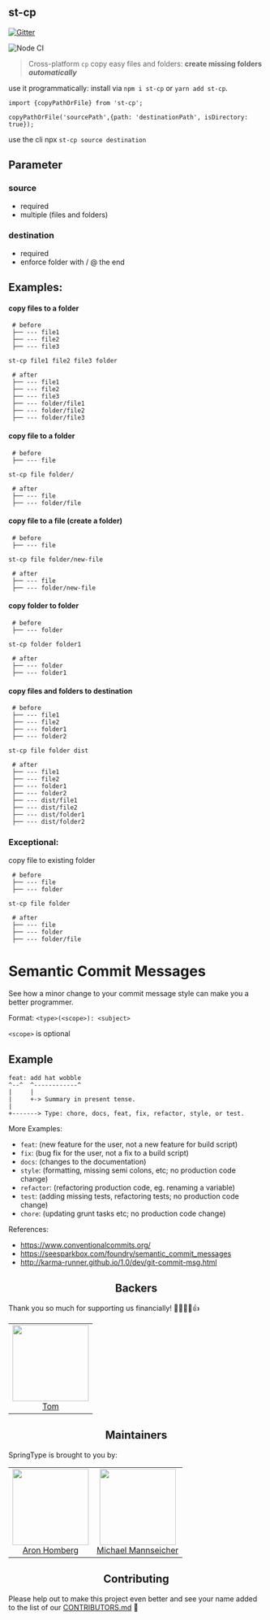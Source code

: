 ## st-cp

[![Gitter](https://badges.gitter.im/springtype-official/springtype.svg)](https://gitter.im/springtype-official/springtype?utm_source=badge&utm_medium=badge&utm_campaign=pr-badge)

![Node CI](https://github.com/springtype-org/st-cp/workflows/Node%20CI/badge.svg?branch=master)

> Cross-platform `cp`
  copy easy files and folders:
  **create missing folders _automatically_**
>
use it programmatically:
install via `npm i st-cp` or `yarn add st-cp`. 
````$typescript
import {copyPathOrFile} from 'st-cp';

copyPathOrFile('sourcePath',{path: 'destinationPath', isDirectory: true});

````

use the cli npx `st-cp source destination`

## Parameter
### source 
 - required
 - multiple (files and folders)
### destination
 - required
 - enforce folder with / @ the end
 
 

## Examples:
#### copy files to a folder
  ```
   # before
   ├── --- file1
   ├── --- file2
   ├── --- file3
  ```
`st-cp file1 file2 file3 folder`  
  ```
   # after
   ├── --- file1
   ├── --- file2
   ├── --- file3
   ├── --- folder/file1
   ├── --- folder/file2
   ├── --- folder/file3
  ```  
#### copy file to a folder
  ```
   # before
   ├── --- file
  ```
`st-cp file folder/`  
  ```
   # after
   ├── --- file
   ├── --- folder/file
  ```  
#### copy file to a file (create a folder)
  ```
   # before
   ├── --- file
  ```
`st-cp file folder/new-file`  
  ```
   # after
   ├── --- file
   ├── --- folder/new-file
  ```  
#### copy folder to folder
  ```
   # before
   ├── --- folder
  ```
`st-cp folder folder1`  
  ```
   # after
   ├── --- folder
   ├── --- folder1
  ```  
#### copy files and folders to destination
  ```
   # before
   ├── --- file1
   ├── --- file2
   ├── --- folder1
   ├── --- folder2
  ```
`st-cp file folder dist`  
  ```
   # after
   ├── --- file1
   ├── --- file2
   ├── --- folder1
   ├── --- folder2
   ├── --- dist/file1
   ├── --- dist/file2
   ├── --- dist/folder1
   ├── --- dist/folder2
  ```  


### Exceptional:
copy file to existing folder
  ```
   # before
   ├── --- file
   ├── --- folder
  ```
`st-cp file folder`  
  ```
   # after
   ├── --- file
   ├── --- folder
   ├── --- folder/file
  ```  

# Semantic Commit Messages

See how a minor change to your commit message style can make you a better programmer.

Format: `<type>(<scope>): <subject>`

`<scope>` is optional

## Example

```
feat: add hat wobble
^--^  ^------------^
|     |
|     +-> Summary in present tense.
|
+-------> Type: chore, docs, feat, fix, refactor, style, or test.
```

More Examples:

- `feat`: (new feature for the user, not a new feature for build script)
- `fix`: (bug fix for the user, not a fix to a build script)
- `docs`: (changes to the documentation)
- `style`: (formatting, missing semi colons, etc; no production code change)
- `refactor`: (refactoring production code, eg. renaming a variable)
- `test`: (adding missing tests, refactoring tests; no production code change)
- `chore`: (updating grunt tasks etc; no production code change)

References:

- https://www.conventionalcommits.org/
- https://seesparkbox.com/foundry/semantic_commit_messages
- http://karma-runner.github.io/1.0/dev/git-commit-msg.html
<h2 align="center">Backers</h2>

Thank you so much for supporting us financially! 🙏🏻😎🥳👍

<table>
  <tbody>
    <tr>
      <td align="center">
        <img width="150" height="150"
        src="https://avatars2.githubusercontent.com/u/17221813?v=4&s=150">
        </br>
        <a href="https://github.com/jsdevtom">Tom</a>
      </td>
    </tr>
  <tbody>
</table>

<h2 align="center">Maintainers</h2>

SpringType is brought to you by:

<table>
  <tbody>
    <tr>
      <td align="center">
        <img width="150" height="150"
        src="https://avatars3.githubusercontent.com/u/454817?v=4&s=150">
        </br>
        <a href="https://github.com/kyr0">Aron Homberg</a>
      </td>
      <td align="center">
        <img width="150" height="150"
        src="https://avatars2.githubusercontent.com/u/12079044?s=150&v=4">
        </br>
        <a href="https://github.com/mansi1">Michael Mannseicher</a>
      </td>
    </tr>
  <tbody>
</table>

<h2 align="center">Contributing</h2>

Please help out to make this project even better and see your name added to the list of our
[CONTRIBUTORS.md](./CONTRIBUTORS.md) :tada:
